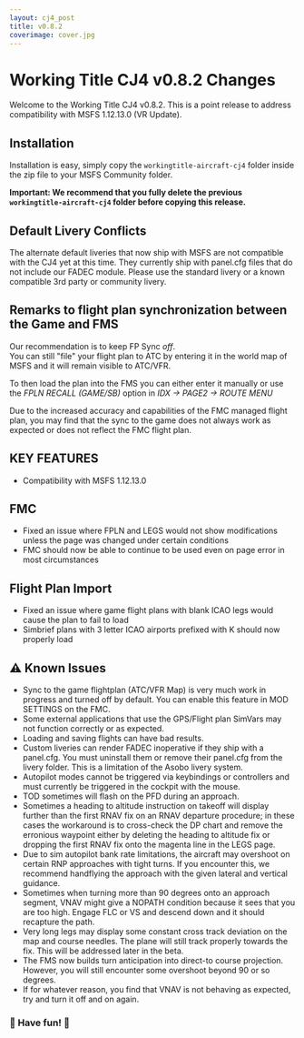 ```yaml
---
layout: cj4_post
title: v0.8.2
coverimage: cover.jpg
---
```

# Working Title CJ4 v0.8.2 Changes

Welcome to the Working Title CJ4 v0.8.2. This is a point release to address compatibility with MSFS 1.12.13.0 (VR Update).

## Installation
Installation is easy, simply copy the `workingtitle-aircraft-cj4` folder inside the zip file to your MSFS Community folder. 

**Important: We recommend that you fully delete the previous `workingtitle-aircraft-cj4` folder before copying this release.**

## Default Livery Conflicts
The alternate default liveries that now ship with MSFS are not compatible with the CJ4 yet at this time. They currently ship with panel.cfg files that do not include our FADEC module. Please use the standard livery or a known compatible 3rd party or community livery.

## Remarks to flight plan synchronization between the Game and FMS 
Our recommendation is to keep FP Sync _off_.  
You can still "file" your flight plan to ATC by entering it in the world map of MSFS and it will remain visible to ATC/VFR.

To then load the plan into the FMS you can either enter it manually or use the _FPLN RECALL (GAME/SB)_ option in _IDX -> PAGE2 -> ROUTE MENU_

Due to the increased accuracy and capabilities of the FMC managed flight plan, you may find that the sync to the game does not always work as expected or does not reflect the FMC flight plan.

## KEY FEATURES
* Compatibility with MSFS 1.12.13.0

## FMC
* Fixed an issue where FPLN and LEGS would not show modifications unless the page was changed under certain conditions
* FMC should now be able to continue to be used even on page error in most circumstances

## Flight Plan Import
* Fixed an issue where game flight plans with blank ICAO legs would cause the plan to fail to load
* Simbrief plans with 3 letter ICAO airports prefixed with K should now properly load

## ⚠️ Known Issues
* Sync to the game flightplan (ATC/VFR Map) is very much work in progress and turned off by default. You can enable this feature in MOD SETTINGS on the FMC.
* Some external applications that use the GPS/Flight plan SimVars may not function correctly or as expected.
* Loading and saving flights can have bad results.
* Custom liveries can render FADEC inoperative if they ship with a panel.cfg. You must uninstall them or remove their panel.cfg from the livery folder. This is a limitation of the Asobo livery system.
* Autopilot modes cannot be triggered via keybindings or controllers and must currently be triggered in the cockpit with the mouse.
* TOD sometimes will flash on the PFD during an approach.
* Sometimes a heading to altitude instruction on takeoff will display further than the first RNAV fix on an RNAV departure procedure; in these cases the workaround is to cross-check the DP chart and remove the erronious waypoint either by deleting the heading to altitude fix or dropping the first RNAV fix onto the magenta line in the LEGS page.
* Due to sim autopilot bank rate limitations, the aircraft may overshoot on certain RNP approaches with tight turns. If you encounter this, we recommend handflying the approach with the given lateral and vertical guidance.
* Sometimes when turning more than 90 degrees onto an approach segment, VNAV might give a NOPATH condition because it sees that you are too high.  Engage FLC or VS and descend down and it should recapture the path.
* Very long legs may display some constant cross track deviation on the map and course needles. The plane will still track properly towards the fix. This will be addressed later in the beta.
* The FMS now builds turn anticipation into direct-to course projection. However, you will still encounter some overshoot beyond 90 or so degrees.
* If for whatever reason, you find that VNAV is not behaving as expected, try and turn it off and on again.

### 🎅 Have fun! 🎅
